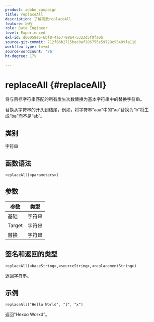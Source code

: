 ```yaml
---
product: adobe campaign
title: replaceAll
description: 了解函数replaceAll
feature: 历程
role: Data Engineer
level: Experienced
exl-id: d60059e5-6bf8-4a57-88a4-5323d5f0fa0b
source-git-commit: 712f66b2715bac0af206755e59728c95499fa110
workflow-type: tm+mt
source-wordcount: '76'
ht-degree: 17%

---
```


# replaceAll {#replaceAll}

将与目标字符串匹配的所有发生次数替换为基本字符串中的替换字符串。

替换从字符串的开头到结尾，例如，将字符串“aaa”中的“aa”替换为“b”将生成“ba”而不是“ab”。

## 类别

字符串

## 函数语法

`replaceAll(<parameters>)`

## 参数

| 参数 | 类型 |
|-----------|--------------|
| 基础 | 字符串 |
| Target | 字符串 |
| 替换 | 字符串 |

## 签名和返回的类型

`replaceAll(<baseString>,<sourceString>,<replacementString>)`

返回字符串。

## 示例

`replaceAll("Hello World", "l", "x")`

返回“Hexxo Worxd”。

